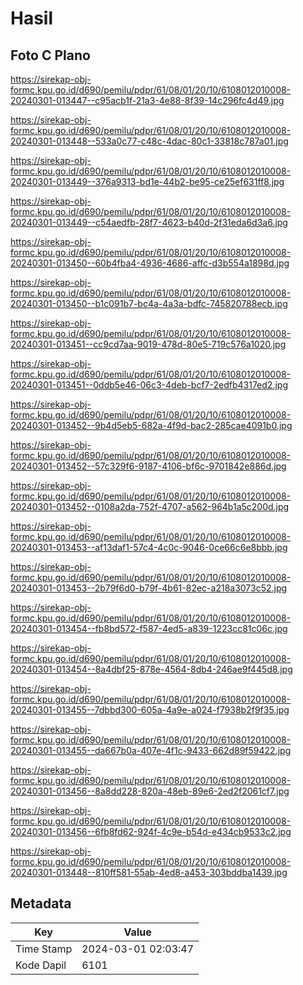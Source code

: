 # Hasil

## Foto C Plano

https://sirekap-obj-formc.kpu.go.id/d690/pemilu/pdpr/61/08/01/20/10/6108012010008-20240301-013447--c95acb1f-21a3-4e88-8f39-14c296fc4d49.jpg

https://sirekap-obj-formc.kpu.go.id/d690/pemilu/pdpr/61/08/01/20/10/6108012010008-20240301-013448--533a0c77-c48c-4dac-80c1-33818c787a01.jpg

https://sirekap-obj-formc.kpu.go.id/d690/pemilu/pdpr/61/08/01/20/10/6108012010008-20240301-013449--376a9313-bd1e-44b2-be95-ce25ef631ff8.jpg

https://sirekap-obj-formc.kpu.go.id/d690/pemilu/pdpr/61/08/01/20/10/6108012010008-20240301-013449--c54aedfb-28f7-4623-b40d-2f31eda6d3a6.jpg

https://sirekap-obj-formc.kpu.go.id/d690/pemilu/pdpr/61/08/01/20/10/6108012010008-20240301-013450--60b4fba4-4936-4686-affc-d3b554a1898d.jpg

https://sirekap-obj-formc.kpu.go.id/d690/pemilu/pdpr/61/08/01/20/10/6108012010008-20240301-013450--b1c091b7-bc4a-4a3a-bdfc-745820788ecb.jpg

https://sirekap-obj-formc.kpu.go.id/d690/pemilu/pdpr/61/08/01/20/10/6108012010008-20240301-013451--cc9cd7aa-9019-478d-80e5-719c576a1020.jpg

https://sirekap-obj-formc.kpu.go.id/d690/pemilu/pdpr/61/08/01/20/10/6108012010008-20240301-013451--0ddb5e46-06c3-4deb-bcf7-2edfb4317ed2.jpg

https://sirekap-obj-formc.kpu.go.id/d690/pemilu/pdpr/61/08/01/20/10/6108012010008-20240301-013452--9b4d5eb5-682a-4f9d-bac2-285cae4091b0.jpg

https://sirekap-obj-formc.kpu.go.id/d690/pemilu/pdpr/61/08/01/20/10/6108012010008-20240301-013452--57c329f6-9187-4106-bf6c-9701842e886d.jpg

https://sirekap-obj-formc.kpu.go.id/d690/pemilu/pdpr/61/08/01/20/10/6108012010008-20240301-013452--0108a2da-752f-4707-a562-964b1a5c200d.jpg

https://sirekap-obj-formc.kpu.go.id/d690/pemilu/pdpr/61/08/01/20/10/6108012010008-20240301-013453--af13daf1-57c4-4c0c-9046-0ce66c6e8bbb.jpg

https://sirekap-obj-formc.kpu.go.id/d690/pemilu/pdpr/61/08/01/20/10/6108012010008-20240301-013453--2b79f6d0-b79f-4b61-82ec-a218a3073c52.jpg

https://sirekap-obj-formc.kpu.go.id/d690/pemilu/pdpr/61/08/01/20/10/6108012010008-20240301-013454--fb8bd572-f587-4ed5-a839-1223cc81c06c.jpg

https://sirekap-obj-formc.kpu.go.id/d690/pemilu/pdpr/61/08/01/20/10/6108012010008-20240301-013454--8a4dbf25-878e-4564-8db4-246ae9f445d8.jpg

https://sirekap-obj-formc.kpu.go.id/d690/pemilu/pdpr/61/08/01/20/10/6108012010008-20240301-013455--7dbbd300-605a-4a9e-a024-f7938b2f9f35.jpg

https://sirekap-obj-formc.kpu.go.id/d690/pemilu/pdpr/61/08/01/20/10/6108012010008-20240301-013455--da667b0a-407e-4f1c-9433-662d89f59422.jpg

https://sirekap-obj-formc.kpu.go.id/d690/pemilu/pdpr/61/08/01/20/10/6108012010008-20240301-013456--8a8dd228-820a-48eb-89e6-2ed2f2061cf7.jpg

https://sirekap-obj-formc.kpu.go.id/d690/pemilu/pdpr/61/08/01/20/10/6108012010008-20240301-013456--6fb8fd62-924f-4c9e-b54d-e434cb9533c2.jpg

https://sirekap-obj-formc.kpu.go.id/d690/pemilu/pdpr/61/08/01/20/10/6108012010008-20240301-013448--810ff581-55ab-4ed8-a453-303bddba1439.jpg


## Metadata

| Key        | Value               |
| ---------- | ------------------- |
| Time Stamp | 2024-03-01 02:03:47 |
| Kode Dapil | 6101                |



